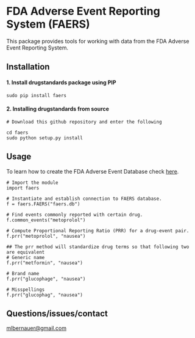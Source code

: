 # FDA Adverse Event Reporting System (FAERS)
This package provides tools for working with data from the FDA Adverse Event Reporting System.

## Installation

#### 1. Install drugstandards package using PIP

`sudo pip install faers`

#### 2. Installing drugstandards from source
```
# Download this github repository and enter the following

cd faers
sudo python setup.py install
```

## Usage
To learn how to create the FDA Adverse Event Database check [here](https://github.com/mlbernauer/FAERS).

```
# Import the module
import faers

# Instantiate and establish connection to FAERS database. 
f = faers.FAERS("faers.db")

# Find events commonly reported with certain drug.
f.common_events("metoprolol")

# Compute Proportional Reporting Ratio (PRR) for a drug-event pair.
f.prr("metoprolol", "nausea")

## The prr method will standardize drug terms so that following two are equivalent
# Generic name
f.prr("metformin", "nausea")

# Brand name
f.prr("glucophage", "nausea")

# Misspellings
f.prr("glucophag", "nausea")
```
## Questions/issues/contact
mlbernauer@gmail.com
